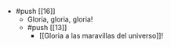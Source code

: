 - #push [[16]]
  - Gloria, gloria, gloria!
  - #push [[13]]
    - [[Gloria a las maravillas del universo]]!
